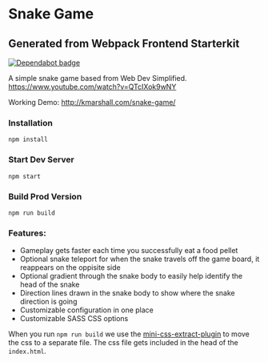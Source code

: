 # Snake Game

## Generated from Webpack Frontend Starterkit

[![Dependabot badge](https://flat.badgen.net/dependabot/wbkd/webpack-starter?icon=dependabot)](https://dependabot.com/)

A simple snake game based from Web Dev Simplified.
https://www.youtube.com/watch?v=QTcIXok9wNY

Working Demo: http://kmarshall.com/snake-game/

### Installation

```
npm install
```

### Start Dev Server

```
npm start
```

### Build Prod Version

```
npm run build
```

### Features:

-   Gameplay gets faster each time you successfully eat a food pellet
-   Optional snake teleport for when the snake travels off the game board, it reappears on the oppisite side
-   Optional gradient through the snake body to easily help identify the head of the snake
-   Direction lines drawn in the snake body to show where the snake direction is going
-   Customizable configuration in one place
-   Customizable SASS CSS options

When you run `npm run build` we use the [mini-css-extract-plugin](https://github.com/webpack-contrib/mini-css-extract-plugin) to move the css to a separate file. The css file gets included in the head of the `index.html`.

